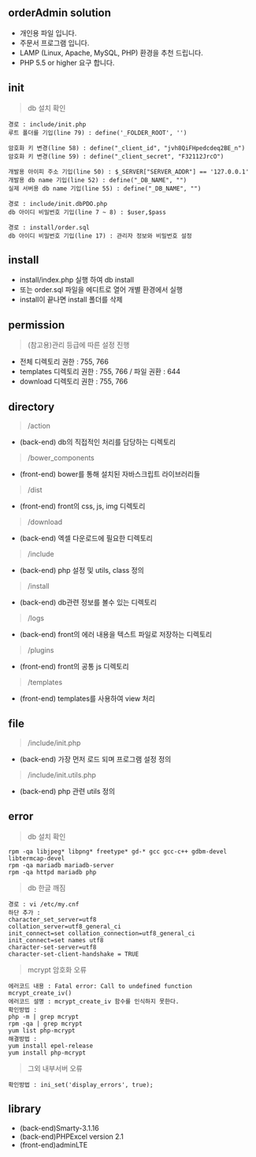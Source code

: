 orderAdmin solution
-------------
* 개인용 파일 입니다.
* 주문서 프로그램 입니다.
* LAMP (Linux, Apache, MySQL, PHP) 환경을 추천 드립니다.
* PHP 5.5 or higher 요구 합니다.

init
-------------
> db 설치 확인
```
경로 : include/init.php
루트 폴더를 기입(line 79) : define('_FOLDER_ROOT', '')

암호화 키 변경(line 58) : define("_client_id", "jvh8QiFHpedcdeq2BE_n")
암호화 키 변경(line 59) : define("_client_secret", "F32112JrcO")

개발용 아이피 주소 기입(line 50) : $_SERVER["SERVER_ADDR"] == '127.0.0.1'
개발용 db name 기입(line 52) : define("_DB_NAME", "")
실제 서버용 db name 기입(line 55) : define("_DB_NAME", "")

경로 : include/init.dbPDO.php
db 아이디 비밀번호 기입(line 7 ~ 8) : $user,$pass

경로 : install/order.sql
db 아이디 비밀번호 기입(line 17) : 관리자 정보와 비밀번호 설정
```

install
-------------
* install/index.php 실행 하여 db install
* 또는 order.sql 파일을 에디트로 열어 개별 환경에서 실행
* install이 끝나면 install 폴더를 삭제

permission
-------------
> (참고용)관리 등급에 따른 설정 진행
* 전체 디렉토리 권한 : 755, 766
* templates 디렉토리 권한 : 755, 766 / 파일 권환 : 644
* download 디렉토리 권한 : 755, 766

directory
-------------
> /action
* (back-end) db의 직접적인 처리를 담당하는 디렉토리
> /bower_components
* (front-end) bower를 통해 설치된 자바스크립트 라이브러리들
> /dist
* (front-end) front의 css, js, img 디렉토리
> /download
* (back-end) 엑셀 다운로드에 필요한 디렉토리
> /include
* (back-end) php 설정 및 utils, class 정의
> /install
* (back-end) db관련 정보를 볼수 있는 디렉토리
> /logs
* (back-end) front의 에러 내용을 텍스트 파일로 저장하는 디렉토리
> /plugins
* (front-end) front의 공통 js 디렉토리
> /templates
* (front-end) templates를 사용하여 view 처리

file
-------------
> /include/init.php
* (back-end) 가장 먼저 로드 되며 프로그램 설정 정의
> /include/init.utils.php
* (back-end) php 관련 utils 정의

error
-------------
> db 설치 확인
```
rpm -qa libjpeg* libpng* freetype* gd-* gcc gcc-c++ gdbm-devel libtermcap-devel
rpm -qa mariadb mariadb-server
rpm -qa httpd mariadb php
```
> db 한글 깨짐
```
경로 : vi /etc/my.cnf
하단 추가 :
character_set_server=utf8
collation_server=utf8_general_ci
init_connect=set collation_connection=utf8_general_ci
init_connect=set names utf8
character-set-server=utf8
character-set-client-handshake = TRUE
```
> mcrypt 암호화 오류
```
에러코드 내용 : Fatal error: Call to undefined function mcrypt_create_iv()
에러코드 설명 : mcrypt_create_iv 함수를 인식하지 못한다.
확인방법 :
php -m | grep mcrypt
rpm -qa | grep mcrypt
yum list php-mcrypt
해결방법 :
yum install epel-release
yum install php-mcrypt
```
> 그외 내부서버 오류
```
확인방법 : ini_set('display_errors', true);
```

library
-------------
* (back-end)Smarty-3.1.16
* (back-end)PHPExcel version 2.1
* (front-end)adminLTE